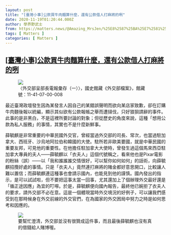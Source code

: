 ```yaml
---
layout: post
title: "[臺灣小事]公款買牛肉麵算什麼，還有公款借人打麻將的咧"
date: 2020-11-19T01:20:44.000Z
author: 學界野武士
from: https://matters.news/@Amazing_MrsJen/%25E8%2587%25BA%25E7%2581%25A3%25E5%25B0%258F%25E4%25BA%258B-%25E5%2585%25AC%25E6%25AC%25BE%25E8%25B2%25B7%25E7%2589%259B%25E8%2582%2589%25E9%25BA%25B5%25E7%25AE%2597%25E4%25BB%2580%25E9%25BA%25BC-%25E9%2582%2584%25E6%259C%2589%25E5%2585%25AC%25E6%25AC%25BE%25E5%2580%259F%25E4%25BA%25BA%25E6%2589%2593%25E9%25BA%25BB%25E5%25B0%2587%25E7%259A%2584%25E5%2592%25A7-bafyreihsbmzyq625thbegrfgv2cafm6squtup2a4ianwdhdtfbjptqabjq
tags: [ Matters ]
categories: [ Matters ]
---
```

<!--1605748844000-->
[[臺灣小事]公款買牛肉麵算什麼，還有公款借人打麻將的咧](https://matters.news/@Amazing_MrsJen/%25E8%2587%25BA%25E7%2581%25A3%25E5%25B0%258F%25E4%25BA%258B-%25E5%2585%25AC%25E6%25AC%25BE%25E8%25B2%25B7%25E7%2589%259B%25E8%2582%2589%25E9%25BA%25B5%25E7%25AE%2597%25E4%25BB%2580%25E9%25BA%25BC-%25E9%2582%2584%25E6%259C%2589%25E5%2585%25AC%25E6%25AC%25BE%25E5%2580%259F%25E4%25BA%25BA%25E6%2589%2593%25E9%25BA%25BB%25E5%25B0%2587%25E7%259A%2584%25E5%2592%25A7-bafyreihsbmzyq625thbegrfgv2cafm6squtup2a4ianwdhdtfbjptqabjq)
------

<div>
<figure class="image">      <picture>        <source type="image/webp" media="(min-width: 768px)" srcset="https://assets.matters.news/processed/1080w/embed/b0e28f1a-a5f4-4f1a-ba56-98a335d86ca5.webp" onerror="this.srcset='https://assets.matters.news/embed/b0e28f1a-a5f4-4f1a-ba56-98a335d86ca5.jpeg'">        <source media="(min-width: 768px)" srcset="https://assets.matters.news/processed/1080w/embed/b0e28f1a-a5f4-4f1a-ba56-98a335d86ca5.jpeg" onerror="this.srcset='https://assets.matters.news/embed/b0e28f1a-a5f4-4f1a-ba56-98a335d86ca5.jpeg'">        <source type="image/webp" srcset="https://assets.matters.news/processed/540w/embed/b0e28f1a-a5f4-4f1a-ba56-98a335d86ca5.webp">        <img src="https://assets.matters.news/embed/b0e28f1a-a5f4-4f1a-ba56-98a335d86ca5.jpeg" srcset="https://assets.matters.news/processed/540w/embed/b0e28f1a-a5f4-4f1a-ba56-98a335d86ca5.jpeg" loading="lazy" referrerpolicy="no-referrer">      </picture>    <figcaption><span>〈外交部呈部長電報彙存（一）〉，國史館藏《外交部檔案》，館藏號：11-41-07-00-008</span></figcaption></figure><p>最近臺灣政壇發生因為某發言人因自己的某錯誤聲明而欲向某店家致歉，卻在訂購牛肉麵後報以統編，顯示其似欲有公款報帳之舉而遭撻伐，只好狼狽請辭的事件。此事的是非黑白，不是這裡所要討論的對象；但從歷史的角度來說，這種「想用公款為私人服務」的事情，其實也不是什麼新鮮事。</p><p>薛毓麒是非常重要的中華民國外交官，曾經當過外交部的司長、常次，也當過駐加拿大、西班牙、沙烏地阿拉伯和韓國的大使。駐所若非歐美要國，就是中華民國的重要友邦，可見他的重要性。在他擔任駐加拿大大使時，曾發生過這個馬來西亞駐加拿大專員的夫人——薛毓麒以「衣夫人」這個代號稱之，看來他也是Pixar電影的粉絲（誤）——以「我和誰誰誰交情很好，可以幫你如何如何」的話術，向薛毓麒招攬好處的事情。只是「衣夫人」竟然連打麻將的賭金都好意思開口，比較讓人難以置信；而薛毓麒連這種事也會請示國內，也能見到他的謹慎。國內發出的指示，是可以試試啦，但不要把這事太當一回事，尤其還加上了個辦理外交最好還是「循正途因應」為宜的叮嚀。於是，薛毓麒便向國內報告，最終他已婉拒了衣夫人的要求，請外交部不必在意。這是一個體現當時外交境況的好例子，可以讓我們感受到在那時候身在外交前線的外交官們，在為國家的外交困局中努力之時是如何思考和因應的。</p><figure class="image">      <picture>        <source type="image/webp" media="(min-width: 768px)" srcset="https://assets.matters.news/processed/1080w/embed/56c2ec03-ab12-4cd3-9cba-d70aed4ec7a8.webp" onerror="this.srcset='https://assets.matters.news/embed/56c2ec03-ab12-4cd3-9cba-d70aed4ec7a8.jpeg'">        <source media="(min-width: 768px)" srcset="https://assets.matters.news/processed/1080w/embed/56c2ec03-ab12-4cd3-9cba-d70aed4ec7a8.jpeg" onerror="this.srcset='https://assets.matters.news/embed/56c2ec03-ab12-4cd3-9cba-d70aed4ec7a8.jpeg'">        <source type="image/webp" srcset="https://assets.matters.news/processed/540w/embed/56c2ec03-ab12-4cd3-9cba-d70aed4ec7a8.webp">        <img src="https://assets.matters.news/embed/56c2ec03-ab12-4cd3-9cba-d70aed4ec7a8.jpeg" srcset="https://assets.matters.news/processed/540w/embed/56c2ec03-ab12-4cd3-9cba-d70aed4ec7a8.jpeg" loading="lazy" referrerpolicy="no-referrer">      </picture>    <figcaption><span>要幫忙澄清，外交部並沒有很贊成這件事，而且最後薛毓麒也沒有真的借錢給人賭博喔。</span></figcaption></figure><p><br></p>
</div>
